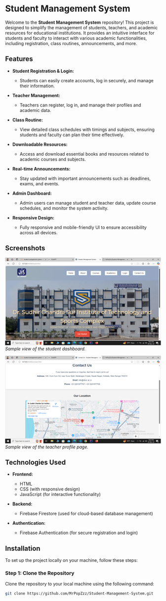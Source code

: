 # Student Management System

Welcome to the **Student Management System** repository! This project is designed to simplify the management of students, teachers, and academic resources for educational institutions. It provides an intuitive interface for students and faculty to interact with various academic functionalities, including registration, class routines, announcements, and more.

## Features

- **Student Registration & Login:**
  - Students can easily create accounts, log in securely, and manage their information.
  
- **Teacher Management:**
  - Teachers can register, log in, and manage their profiles and academic data.

- **Class Routine:**
  - View detailed class schedules with timings and subjects, ensuring students and faculty can plan their time effectively.

- **Downloadable Resources:**
  - Access and download essential books and resources related to academic courses and subjects.

- **Real-time Announcements:**
  - Stay updated with important announcements such as deadlines, exams, and events.
  
- **Admin Dashboard:**
  - Admin users can manage student and teacher data, update course schedules, and monitor the system activity.

- **Responsive Design:**
  - Fully responsive and mobile-friendly UI to ensure accessibility across all devices.

## Screenshots

![Home Page](assets/images/home.png)  
*Sample view of the student dashboard.*

![Contact Info](assets/images/contact.png)  
*Sample view of the teacher profile page.*

## Technologies Used

- **Frontend:**
  - HTML
  - CSS (with responsive design)
  - JavaScript (for interactive functionality)
  
- **Backend:**
  - Firebase Firestore (used for cloud-based database management)

- **Authentication:**
  - Firebase Authentication (for secure registration and login)

## Installation

To set up the project locally on your machine, follow these steps:

### Step 1: Clone the Repository

Clone the repository to your local machine using the following command:

```bash
git clone https://github.com/MrPopZzz/Student-Management-System.git
